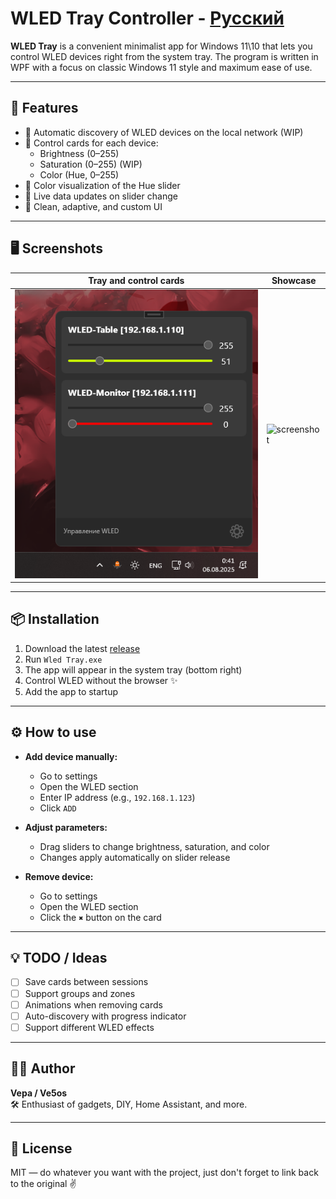 # WLED Tray Controller - [Русский](https://github.com/Ve5os/Wled-Tray/blob/master/README_RU.md) 

**WLED Tray** is a convenient minimalist app for Windows 11\10 that lets you control WLED devices right from the system tray. The program is written in WPF with a focus on classic Windows 11 style and maximum ease of use.

---

## 🔧 Features

- 📡 Automatic discovery of WLED devices on the local network (WIP)  
- 🧱 Control cards for each device:  
  - Brightness (0–255)  
  - Saturation (0–255) (WIP)  
  - Color (Hue, 0–255)  
- 🎨 Color visualization of the Hue slider  
- 🔁 Live data updates on slider change  
- 🧼 Clean, adaptive, and custom UI  

---

## 🖥️ Screenshots

| Tray and control cards | Showcase |
|-----------------------|----------|
| ![screenshot](Screenshot/tray.png) | ![screenshot](Screenshot/showcase.gif) |

---

## 📦 Installation

1. Download the latest [release](https://github.com/ve5os/WLED-Tray/releases)  
2. Run `Wled Tray.exe`  
3. The app will appear in the system tray (bottom right)  
4. Control WLED without the browser ✨  
5. Add the app to startup  

---

## ⚙️ How to use

- **Add device manually:**  
  - Go to settings  
  - Open the WLED section  
  - Enter IP address (e.g., `192.168.1.123`)  
  - Click `ADD`  

- **Adjust parameters:**  
  - Drag sliders to change brightness, saturation, and color  
  - Changes apply automatically on slider release  

- **Remove device:**  
  - Go to settings  
  - Open the WLED section  
  - Click the `✖` button on the card  

---

## 💡 TODO / Ideas

- [ ] Save cards between sessions  
- [ ] Support groups and zones  
- [ ] Animations when removing cards  
- [ ] Auto-discovery with progress indicator  
- [ ] Support different WLED effects  

---

## 👨‍💻 Author

**Vepa / Ve5os**  
🛠 Enthusiast of gadgets, DIY, Home Assistant, and more.  

---

## 📄 License

MIT — do whatever you want with the project, just don't forget to link back to the original ✌️

